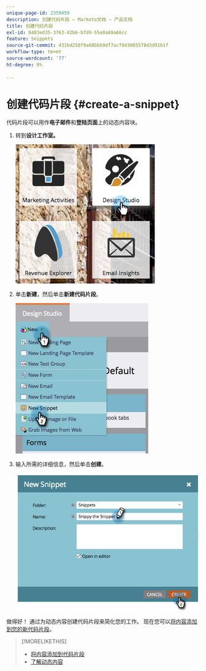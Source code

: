 ```yaml
---
unique-page-id: 2359459
description: 创建代码片段 — Marketo文档 — 产品文档
title: 创建代码片段
exl-id: 8483ed35-3763-42b6-bfd9-55e0a69a66cc
feature: Snippets
source-git-commit: 431bd258f9a68bbb9df7acf043085578d3d91b1f
workflow-type: tm+mt
source-wordcount: '77'
ht-degree: 0%

---
```


# 创建代码片段 {#create-a-snippet}

代码片段可以用作&#x200B;**电子邮件**&#x200B;和&#x200B;**登陆页面**&#x200B;上的动态内容块。

1. 转到&#x200B;**设计工作室。**

   ![](assets/designstudio.png)

1. 单击&#x200B;**新建**，然后单击&#x200B;**新建代码片段**。

   ![](assets/image2014-9-16-8-50-4.png)

1. 输入所需的详细信息，然后单击&#x200B;**创建**。

   ![](assets/image2014-9-16-8-3a50-3a14.png)

做得好！ 通过为动态内容创建代码片段来简化您的工作。 现在您可以[将内容添加到您的新代码片段](/help/marketo/product-docs/personalization/segmentation-and-snippets/snippets/add-content-to-a-snippet.md)。

>[!MORELIKETHIS]
>
>* [将内容添加到代码片段](/help/marketo/product-docs/personalization/segmentation-and-snippets/snippets/add-content-to-a-snippet.md)
>* [了解动态内容](/help/marketo/product-docs/personalization/segmentation-and-snippets/segmentation/understanding-dynamic-content.md)
